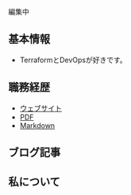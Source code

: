 編集中

## 基本情報

- TerraformとDevOpsが好きです。

## 職務経歴

- [ウェブサイト](https://fumi-mura.github.io/fumi-mura/)
- [PDF]() <!-- todo -->
- [Markdown](https://github.com/fumi-mura/fumi-mura/tree/main/docs)

## ブログ記事

## 私について
